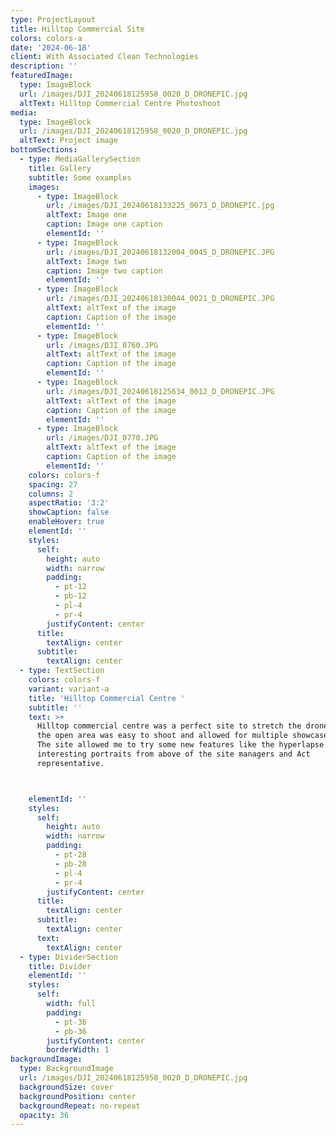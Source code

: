 ```yaml
---
type: ProjectLayout
title: Hilltop Commercial Site
colors: colors-a
date: '2024-06-18'
client: With Associated Clean Technologies
description: ''
featuredImage:
  type: ImageBlock
  url: /images/DJI_20240618125958_0020_D_DRONEPIC.jpg
  altText: Hilltop Commercial Centre Photoshoot
media:
  type: ImageBlock
  url: /images/DJI_20240618125958_0020_D_DRONEPIC.jpg
  altText: Project image
bottomSections:
  - type: MediaGallerySection
    title: Gallery
    subtitle: Some examples
    images:
      - type: ImageBlock
        url: /images/DJI_20240618133225_0073_D_DRONEPIC.jpg
        altText: Image one
        caption: Image one caption
        elementId: ''
      - type: ImageBlock
        url: /images/DJI_20240618132004_0045_D_DRONEPIC.JPG
        altText: Image two
        caption: Image two caption
        elementId: ''
      - type: ImageBlock
        url: /images/DJI_20240618130044_0021_D_DRONEPIC.JPG
        altText: altText of the image
        caption: Caption of the image
        elementId: ''
      - type: ImageBlock
        url: /images/DJI_0760.JPG
        altText: altText of the image
        caption: Caption of the image
        elementId: ''
      - type: ImageBlock
        url: /images/DJI_20240618125634_0012_D_DRONEPIC.JPG
        altText: altText of the image
        caption: Caption of the image
        elementId: ''
      - type: ImageBlock
        url: /images/DJI_0770.JPG
        altText: altText of the image
        caption: Caption of the image
        elementId: ''
    colors: colors-f
    spacing: 27
    columns: 2
    aspectRatio: '3:2'
    showCaption: false
    enableHover: true
    elementId: ''
    styles:
      self:
        height: auto
        width: narrow
        padding:
          - pt-12
          - pb-12
          - pl-4
          - pr-4
        justifyContent: center
      title:
        textAlign: center
      subtitle:
        textAlign: center
  - type: TextSection
    colors: colors-f
    variant: variant-a
    title: 'Hilltop Commercial Centre '
    subtitle: ''
    text: >+
      Hilltop commercial centre was a perfect site to stretch the drones legs,
      the open area was easy to shoot and allowed for multiple showcase videos.
      The site allowed me to try some new features like the hyperlapse and some
      interesting portraits from above of the site managers and Act
      representative.



    elementId: ''
    styles:
      self:
        height: auto
        width: narrow
        padding:
          - pt-28
          - pb-28
          - pl-4
          - pr-4
        justifyContent: center
      title:
        textAlign: center
      subtitle:
        textAlign: center
      text:
        textAlign: center
  - type: DividerSection
    title: Divider
    elementId: ''
    styles:
      self:
        width: full
        padding:
          - pt-36
          - pb-36
        justifyContent: center
        borderWidth: 1
backgroundImage:
  type: BackgroundImage
  url: /images/DJI_20240618125958_0020_D_DRONEPIC.jpg
  backgroundSize: cover
  backgroundPosition: center
  backgroundRepeat: no-repeat
  opacity: 36
---
```

